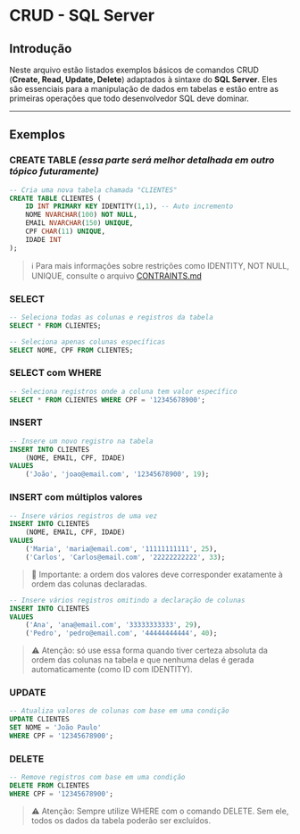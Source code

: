 # CRUD - SQL Server

## Introdução

Neste arquivo estão listados exemplos básicos de comandos CRUD (**Create, Read, Update, Delete**) adaptados à sintaxe do **SQL Server**. Eles são essenciais para a manipulação de dados em tabelas e estão entre as primeiras operações que todo desenvolvedor SQL deve dominar.

---

## Exemplos

### CREATE TABLE *(essa parte será melhor detalhada em outro tópico futuramente)*

```sql
-- Cria uma nova tabela chamada "CLIENTES"
CREATE TABLE CLIENTES (
    ID INT PRIMARY KEY IDENTITY(1,1), -- Auto incremento
    NOME NVARCHAR(100) NOT NULL,
    EMAIL NVARCHAR(150) UNIQUE,
    CPF CHAR(11) UNIQUE,
    IDADE INT
);
```
> ℹ️ Para mais informações sobre restrições como IDENTITY, NOT NULL, UNIQUE, consulte o arquivo [CONTRAINTS.md](./CONSTRAINTS.md)

### SELECT

```sql
-- Seleciona todas as colunas e registros da tabela
SELECT * FROM CLIENTES;

-- Seleciona apenas colunas específicas
SELECT NOME, CPF FROM CLIENTES;
```

### SELECT com WHERE

```sql
-- Seleciona registros onde a coluna tem valor específico
SELECT * FROM CLIENTES WHERE CPF = '12345678900';
```

### INSERT

```sql
-- Insere um novo registro na tabela
INSERT INTO CLIENTES 
    (NOME, EMAIL, CPF, IDADE)
VALUES 
    ('João', 'joao@email.com', '12345678900', 19);
```

### INSERT com múltiplos valores

```sql
-- Insere vários registros de uma vez
INSERT INTO CLIENTES 
    (NOME, EMAIL, CPF, IDADE)
VALUES 
    ('Maria', 'maria@email.com', '11111111111', 25),
    ('Carlos', 'Carlos@email.com', '22222222222', 33);
```

> 📌 Importante: a ordem dos valores deve corresponder exatamente à ordem das colunas declaradas.

```sql
-- Insere vários registros omitindo a declaração de colunas
INSERT INTO CLIENTES
VALUES 
    ('Ana', 'ana@email.com', '33333333333', 29),
    ('Pedro', 'pedro@email.com', '44444444444', 40);
```
> ⚠️ Atenção: só use essa forma quando tiver certeza absoluta da ordem das colunas na tabela e que nenhuma delas é gerada automaticamente (como ID com IDENTITY).

### UPDATE

```sql
-- Atualiza valores de colunas com base em uma condição
UPDATE CLIENTES
SET NOME = 'João Paulo'
WHERE CPF = '12345678900';
```

### DELETE
```sql
-- Remove registros com base em uma condição
DELETE FROM CLIENTES
WHERE CPF = '12345678900';
```
> ⚠️ Atenção: Sempre utilize WHERE com o comando DELETE. Sem ele, todos os dados da tabela poderão ser excluídos.